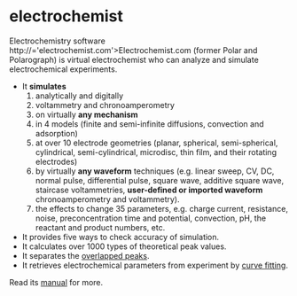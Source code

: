 # electrochemist
Electrochemistry software http://='electrochemist.com'>Electrochemist.com </a> (former Polar and Polarograph) is virtual electrochemist who can analyze and simulate electrochemical experiments.

<ul>
<li>It  <b>simulates</b> 
<ol>
<li>analytically and digitally
<li>voltammetry and chronoamperometry 
<li>on virtually <b>any mechanism</b> 
<li>in 4 models (finite and semi-infinite diffusions, convection and adsorption) 
<li>at over 10 electrode geometries (planar, spherical, semi-spherical, cylindrical, semi-cylindrical, microdisc, thin film,
 and their rotating electrodes) 
<li>by virtually <b>any waveform</b> techniques (e.g. linear sweep, CV, DC, normal pulse, differential pulse, square wave, 
additive square wave, staircase voltammetries, <b>user-defined or imported waveform</b> chronoamperometry and voltammetry). 
<li>
 the effects to change 35 parameters, e.g. charge current, resistance, noise, preconcentration time 
and potential, convection, pH, the reactant and product numbers, etc. 
</ol>
<li>It provides five ways to check accuracy of simulation. 
<li>It calculates over 1000 types of theoretical peak values. 
<li>It separates the <a href='plot.htm'>overlapped peaks</a>.
<li>It retrieves electrochemical parameters from experiment by <a href='plot.htm'>curve fitting</a>.
</ul>
Read its <a href="polar.doc.htm">manual</a> for more.
